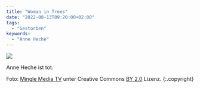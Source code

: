 ```yaml
---
title: "Woman in Trees"
date: "2022-08-13T09:20:00+02:00"
tags:
  - "Gestorben"
keywords:
  - "Anne Heche"
---
```


![](/images/06E292FB-F15A-4FEF-873C-5AEBDF28BA6F.jpeg)

Anne Heche ist tot.

Foto: [Mingle Media TV](https://commons.wikimedia.org/wiki/File:Anne_Heche_July_14,_2014_(cropped).jpg) unter Creative Commons [BY 2.0](https://creativecommons.org/licenses/by/2.0) Lizenz. {:.copyright}
